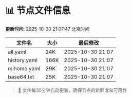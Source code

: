 # 📊 节点文件信息

**更新时间**: 2025-10-30 21:07:47 北京时间

| 文件名 | 大小 | 最后修改 |
|--------|------|----------|
| all.yaml | 24K | 2025-10-30 21:07 |
| history.yaml | 166K | 2025-10-30 21:07 |
| mihomo.yaml | 29K | 2025-10-30 21:07 |
| base64.txt | 25K | 2025-10-30 21:07 |

> 🔄 文件每30分钟自动更新，确保节点的新鲜度和可用性

